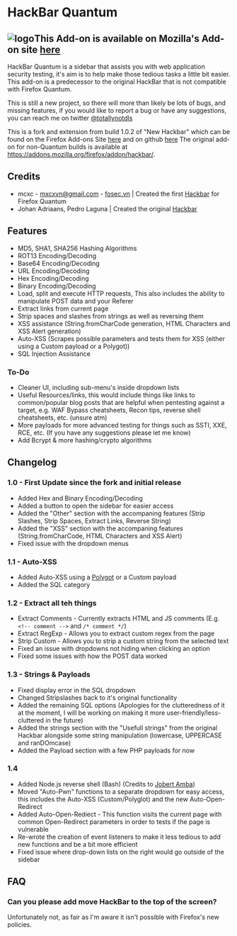 # HackBar Quantum 
## ![logo](https://github.com/notdls/hackbar/blob/master/icons/hackbar_16.png?raw=true)This Add-on is available on Mozilla's Add-on site [here](https://addons.mozilla.org/en-US/firefox/addon/hackbar-quantum/)

HackBar Quantum is a sidebar that assists you with web application security testing, it's aim is to help make those tedious tasks a little bit easier. This add-on is a predecessor to the original HackBar that is not compatible with Firefox Quantum.

This is still a new project, so there will more than likely be lots of bugs, and missing features, if you would like to report a bug or have any suggestions, you can reach me on twitter [@totallynotdls](https://twitter.com/totallynotdls)

This is a fork and extension from build 1.0.2 of "New Hackbar" which can be found on the Firefox Add-ons Site [here](https://addons.mozilla.org/en-US/firefox/addon/new-hackbar/) and on github [here](https://github.com/mxcxvn/newhackbar/)
The original add-on for non-Quantum builds is available at https://addons.mozilla.org/firefox/addon/hackbar/.
## Credits
* mcxc - mxcxvn@gmail.com - [fosec.vn](http://fosec.vn) | Created the first [Hackbar](https://addons.mozilla.org/firefox/addon/new-hackbar/) for Firefox Quantum
* Johan Adriaans, Pedro Laguna | Created the original [Hackbar](https://addons.mozilla.org/en-US/firefox/addon/hackbar/)

## Features
* MD5, SHA1, SHA256 Hashing Algorithms
* ROT13 Encoding/Decoding
* Base64 Encoding/Decoding
* URL Encoding/Decoding
* Hex Encoding/Decoding
* Binary Encoding/Decoding
* Load, split and execute HTTP requests, This also includes the ability to manipulate POST data and your Referer
* Extract links from current page
* Strip spaces and slashes from strings as well as reversing them
* XSS assistance (String.fromCharCode generation, HTML Characters and XSS Alert generation)
* Auto-XSS (Scrapes possible parameters and tests them for XSS (either using a Custom payload or a Polygot))
* SQL Injection Assistance

### To-Do
* Cleaner UI, including sub-menu's inside dropdown lists
* Useful Resources/links, this would include things like links to common/popular blog posts that are helpful when pentesting against a target, e.g. WAF Bypass cheatsheets, Recon tips, reverse shell cheatsheets, etc. (unsure atm)
* More payloads for more advanced testing for things such as SSTI, XXE, RCE, etc. (If you have any suggestions please let me know)
* Add Bcrypt & more hashing/crypto algorithms

## Changelog
### 1.0 - First Update since the fork and initial release
* Added Hex and Binary Encoding/Decoding
* Added a button to open the sidebar for easier access
* Added the "Other" section with the accompaning features (Strip Slashes, Strip Spaces, Extract Links, Reverse String)
* Added the "XSS" section with the accompaning features (String.fromCharCode, HTML Characters and XSS Alert)
* Fixed issue with the dropdown menus

### 1.1 - Auto-XSS
* Added Auto-XSS using a [Polygot](https://github.com/danielmiessler/SecLists/blob/master/Fuzzing/Polyglots/XSS_Polyglots.txt) or a Custom payload
* Added the SQL category

### 1.2 - Extract all teh things
* Extract Comments - Currently extracts HTML and JS comments (E.g. ``<!-- comment -->`` and ``/* comment */``)
* Extract RegExp - Allows you to extract custom regex from the page
* Strip Custom - Allows you to strip a custom string from the selected text
* Fixed an issue with dropdowns not hiding when clicking an option
* Fixed some issues with how the POST data worked

### 1.3 - Strings & Payloads
* Fixed display error in the SQL dropdown
* Changed Stripslashes back to it's original functionality
* Added the remaining SQL options (Apologies for the clutteredness of it at the moment, I will be working on making it more user-friendly/less-cluttered in the future)
* Added the strings section with the "Usefull strings" from the original Hackbar alongside some string manipulation (lowercase, UPPERCASE and ranDOmcase)
* Added the Payload section with a few PHP payloads for now

### 1.4 
* Added Node.js reverse shell (Bash) (Credits to [Jobert Amba](https://twitter.com/jobertabma/status/948428058687500289))
* Moved "Auto-Pwn" functions to a separate dropdown for easy access, this includes the Auto-XSS (Custom/Polyglot) and the new Auto-Open-Redirect
* Added Auto-Open-Rediect - This function visits the current page with common Open-Redirect parameters in order to tests if the page is vulnerable
* Re-wrote the creation of event listeners to make it less tedious to add new functions and be a bit more efficient
* Fixed issue where drop-down lists on the right would go outside of the sidebar

## FAQ
### Can you please add move HackBar to the top of the screen?
Unfortunately not, as fair as I'm aware it isn't possible with Firefox's new policies.
